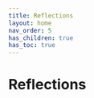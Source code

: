 ```yaml
---
title: Reflections
layout: home
nav_order: 5
has_children: true
has_toc: true
---
```


# Reflections
